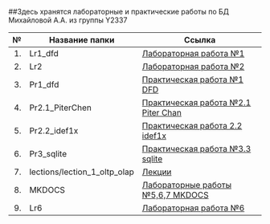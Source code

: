 ##Здесь хранятся лабораторные и практические работы по БД Михайловой А.А. из группы Y2337

№  |Название папки  | Ссылка
-------------:| -------------  | -------------
1.| Lr1_dfd  | [Лабораторная работа №1](./Lr1_dfd)
2.| Lr2  | [Лабораторная работа №2](./Lr2)
3.| Pr1_dfd  | [Практическая работа №1 DFD](./Pr1_dfd)
4.| Pr2.1_PiterChen  | [Практическая работа №2.1 Piter Chan](./Pr2.1_PiterChen)
5.| Pr2.2_idef1x | [Практическая работа 2.2 idef1x](./Pr2.2_idef1x)
6.| Pr3_sqlite | [Практическая работа №3.3 sqlite](./Pr3_sqlite)
7.| lections/lection_1_oltp_olap | [Лекции](./lections/lection_1_oltp_olap)
8.| MKDOCS| [Лабораторные работы №5,6,7 MKDOCS](.my-project)
9.| Lr6 | [Лабораторная работа №6](./climbingclubdb)
